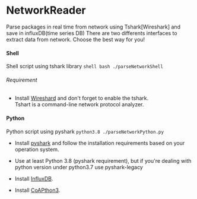 # NetworkReader
Parse packages in real time from network using Tshark[Wireshark] and save in influxDB(time series DB)
There are two differents interfaces to extract data from network. Choose the best way for you!

 #### Shell
  Shell script using tshark library
    ```shell
        bash ./parseNetworkShell
    ```
###### Requirement
 * Install [Wireshard](https://www.wireshark.org/#download) and don't forget to enable the tshark.  
 Tshart is a command-line network protocol analyzer.

 #### Python
   Python script using pyshark
    ```
        python3.8 ./parseNetworkPython.py
    ```
 * Install [pyshark](https://github.com/KimiNewt/pyshark) and follow the installation requirements based on your operation system.
 * Use at least Python 3.8 (pyshark requirement), but if you're dealing with python version under python3.7 use pyshark-legacy  

 * Install [InfluxDB](https://www.influxdata.co).

 * Install [CoAPthon3](https://github.com/Tanganelli/CoAPthon3).
